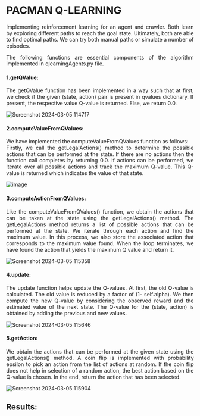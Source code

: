 <h1> PACMAN Q-LEARNING </h1>

<p align="justify">Implementing reinforcement learning for an agent and crawler. Both learn by exploring different paths to reach the goal state. Ultimately, both are able to find optimal paths. We can try both manual paths or simulate a number of episodes.</p>

<p align="justify">The following functions are essential components of the algorithm implemented in qlearningAgents.py file.</p>

<h4>1.getQValue:</h4>
<p align="justify">The getQValue function has been implemented in a way such that at first, we check if the given (state, action) pair is present in qvalues dictionary.  If present, the respective value Q-value is returned. Else, we return 0.0.</p>

![Screenshot 2024-03-05 114717](https://github.com/ChiragRadhakrishna43-7/Pacman_QLearning/assets/121251823/ffe201b8-9256-47fe-b32e-b53db58daf92)

<h4>2.computeValueFromQValues:</h4>
<p align="justify">We have implemented the computeValueFromQValues function as follows:<br/>
Firstly, we call the getLegalActions() method to determine the possible actions that can be performed at the state. If there are no actions then the function call completes by returning 0.0. If actions can be performed, we iterate over all possible actions and track the maximum Q-value. This Q-value is returned which indicates the value of that state.</p>

![image](https://github.com/ChiragRadhakrishna43-7/Pacman_QLearning/assets/121251823/aa517f22-01a7-48bc-871b-0e7f2a95ff64)

<h4>3.computeActionFromQValues:</h4>
<p align="justify">Like the computeValueFromQValues() function, we obtain the actions that can be taken at the state using the getLegalActions() method. The getLegalActions method returns a list of possible actions that can be performed at the state. We iterate through each action and find the maximum value. In this process, we also store the associated action that corresponds to the maximum value found.
When the loop terminates, we have found the action that yields the maximum Q value and return it.</p>

![Screenshot 2024-03-05 115358](https://github.com/ChiragRadhakrishna43-7/Pacman_QLearning/assets/121251823/56f8fcde-9a02-4302-88b4-b7d9968bc3e5)

<h4>4.update:</h4>
<p align="justify">The update function helps update the Q-values. At first, the old Q-value is calculated. The old value is reduced by a factor of (1- self.alpha). We then compute the new Q-value by considering the observed reward and the estimated value of the next state. The Q-value for the (state, action) is obtained by adding the previous and new values.</p>

![Screenshot 2024-03-05 115646](https://github.com/ChiragRadhakrishna43-7/Pacman_QLearning/assets/121251823/8d8693d2-a000-4c83-bd68-cccc54007788)

<h4>5.getAction:</h4>
<p align="justify">We obtain the actions that can be performed at the given state using the getLegalActions() method. A coin flip is implemented with probability epsilon to pick an action from the list of actions at random. If the coin flip does not help in selection of a random action, the best action based on the Q-value is chosen. In the end, return the action that has been selected. </p>

![Screenshot 2024-03-05 115904](https://github.com/ChiragRadhakrishna43-7/Pacman_QLearning/assets/121251823/00131293-b9c0-429d-9ade-f093739fd837)

<h2><p>Results:</p></h2>

